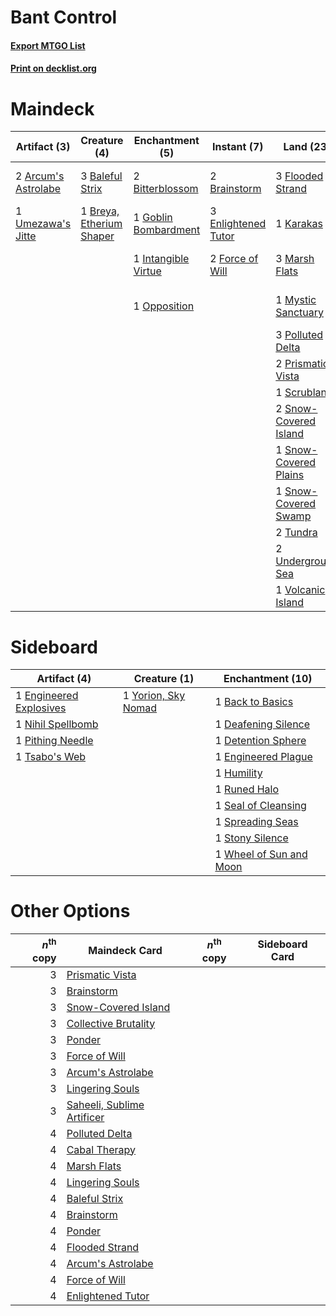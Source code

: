 # Bant Control

#### [Export MTGO List](../collection/Bant%20Control/Bant%20Control.txt)
#### [Print on decklist.org](http://decklist.org/?deckmain=1%09Aminatou,%20the%20Fateshifter%0A2%09Arcum's%20Astrolabe%0A3%09Baleful%20Strix%0A2%09Bitterblossom%0A2%09Brainstorm%0A1%09Breya,%20Etherium%20Shaper%0A3%09Cabal%20Therapy%0A2%09Collective%20Brutality%0A3%09Enlightened%20Tutor%0A3%09Flooded%20Strand%0A2%09Force%20of%20Will%0A1%09Goblin%20Bombardment%0A1%09Intangible%20Virtue%0A1%09Jace,%20the%20Mind%20Sculptor%0A1%09Karakas%0A2%09Lingering%20Souls%0A3%09Marsh%20Flats%0A1%09Mystic%20Sanctuary%0A1%09Narset,%20Parter%20of%20Veils%0A1%09Opposition%0A3%09Polluted%20Delta%0A2%09Ponder%0A2%09Prismatic%20Vista%0A2%09Saheeli,%20Sublime%20Artificer%0A1%09Scrubland%0A2%09Snow-Covered%20Island%0A1%09Snow-Covered%20Plains%0A1%09Snow-Covered%20Swamp%0A3%09Teferi,%20Time%20Raveler%0A2%09Tundra%0A1%09Umezawa's%20Jitte%0A2%09Underground%20Sea%0A1%09Vindicate%0A1%09Volcanic%20Island&deckside=1%09Back%20to%20Basics%0A1%09Deafening%20Silence%0A1%09Detention%20Sphere%0A1%09Engineered%20Explosives%0A1%09Engineered%20Plague%0A1%09Humility%0A1%09Nihil%20Spellbomb%0A1%09Pithing%20Needle%0A1%09Runed%20Halo%0A1%09Seal%20of%20Cleansing%0A1%09Spreading%20Seas%0A1%09Stony%20Silence%0A1%09Tsabo's%20Web%0A1%09Wheel%20of%20Sun%20and%20Moon%0A1%09Yorion,%20Sky%20Nomad)
# Maindeck

|                                         Artifact (3)                                         |                                           Creature (4)                                            |                                        Enchantment (5)                                        |                                         Instant (7)                                         |                                           Land (23)                                            |                                           Planeswalker (8)                                            |                                          Sorcery (10)                                           |
|----------------------------------------------------------------------------------------------|---------------------------------------------------------------------------------------------------|-----------------------------------------------------------------------------------------------|---------------------------------------------------------------------------------------------|------------------------------------------------------------------------------------------------|-------------------------------------------------------------------------------------------------------|-------------------------------------------------------------------------------------------------|
|2 [Arcum's Astrolabe](http://gatherer.wizards.com/Pages/Card/Details.aspx?multiverseid=464169)|3 [Baleful Strix](http://gatherer.wizards.com/Pages/Card/Details.aspx?multiverseid=376260)         |2 [Bitterblossom](http://gatherer.wizards.com/Pages/Card/Details.aspx?multiverseid=397701)     |2 [Brainstorm](http://gatherer.wizards.com/Pages/Card/Details.aspx?multiverseid=3897)        |3 [Flooded Strand](http://gatherer.wizards.com/Pages/Card/Details.aspx?multiverseid=405098)     |1 [Aminatou, the Fateshifter](http://gatherer.wizards.com/Pages/Card/Details.aspx?multiverseid=450638) |3 [Cabal Therapy](http://gatherer.wizards.com/Pages/Card/Details.aspx?multiverseid=413625)       |
|1 [Umezawa's Jitte](http://gatherer.wizards.com/Pages/Card/Details.aspx?multiverseid=81979)   |1 [Breya, Etherium Shaper](http://gatherer.wizards.com/Pages/Card/Details.aspx?multiverseid=420646)|1 [Goblin Bombardment](http://gatherer.wizards.com/Pages/Card/Details.aspx?multiverseid=376349)|3 [Enlightened Tutor](http://gatherer.wizards.com/Pages/Card/Details.aspx?multiverseid=15355)|1 [Karakas](http://gatherer.wizards.com/Pages/Card/Details.aspx?multiverseid=413782)            |1 [Jace, the Mind Sculptor](http://gatherer.wizards.com/Pages/Card/Details.aspx?multiverseid=442051)   |2 [Collective Brutality](http://gatherer.wizards.com/Pages/Card/Details.aspx?multiverseid=414380)|
|                                                                                              |                                                                                                   |1 [Intangible Virtue](http://gatherer.wizards.com/Pages/Card/Details.aspx?multiverseid=382291) |2 [Force of Will](http://gatherer.wizards.com/Pages/Card/Details.aspx?multiverseid=3107)     |3 [Marsh Flats](http://gatherer.wizards.com/Pages/Card/Details.aspx?multiverseid=405101)        |1 [Narset, Parter of Veils](http://gatherer.wizards.com/Pages/Card/Details.aspx?multiverseid=460988)   |2 [Lingering Souls](http://gatherer.wizards.com/Pages/Card/Details.aspx?multiverseid=368485)     |
|                                                                                              |                                                                                                   |1 [Opposition](http://gatherer.wizards.com/Pages/Card/Details.aspx?multiverseid=15796)         |                                                                                             |1 [Mystic Sanctuary](http://gatherer.wizards.com/Pages/Card/Details.aspx?multiverseid=473209)   |2 [Saheeli, Sublime Artificer](http://gatherer.wizards.com/Pages/Card/Details.aspx?multiverseid=461161)|2 [Ponder](http://gatherer.wizards.com/Pages/Card/Details.aspx?multiverseid=451051)              |
|                                                                                              |                                                                                                   |                                                                                               |                                                                                             |3 [Polluted Delta](http://gatherer.wizards.com/Pages/Card/Details.aspx?multiverseid=405104)     |3 [Teferi, Time Raveler](http://gatherer.wizards.com/Pages/Card/Details.aspx?multiverseid=461148)      |1 [Vindicate](http://gatherer.wizards.com/Pages/Card/Details.aspx?multiverseid=442208)           |
|                                                                                              |                                                                                                   |                                                                                               |                                                                                             |2 [Prismatic Vista](http://gatherer.wizards.com/Pages/Card/Details.aspx?multiverseid=464193)    |                                                                                                       |                                                                                                 |
|                                                                                              |                                                                                                   |                                                                                               |                                                                                             |1 [Scrubland](http://gatherer.wizards.com/Pages/Card/Details.aspx?multiverseid=882)             |                                                                                                       |                                                                                                 |
|                                                                                              |                                                                                                   |                                                                                               |                                                                                             |2 [Snow-Covered Island](http://gatherer.wizards.com/Pages/Card/Details.aspx?multiverseid=121130)|                                                                                                       |                                                                                                 |
|                                                                                              |                                                                                                   |                                                                                               |                                                                                             |1 [Snow-Covered Plains](http://gatherer.wizards.com/Pages/Card/Details.aspx?multiverseid=121267)|                                                                                                       |                                                                                                 |
|                                                                                              |                                                                                                   |                                                                                               |                                                                                             |1 [Snow-Covered Swamp](http://gatherer.wizards.com/Pages/Card/Details.aspx?multiverseid=121256) |                                                                                                       |                                                                                                 |
|                                                                                              |                                                                                                   |                                                                                               |                                                                                             |2 [Tundra](http://gatherer.wizards.com/Pages/Card/Details.aspx?multiverseid=885)                |                                                                                                       |                                                                                                 |
|                                                                                              |                                                                                                   |                                                                                               |                                                                                             |2 [Underground Sea](http://gatherer.wizards.com/Pages/Card/Details.aspx?multiverseid=886)       |                                                                                                       |                                                                                                 |
|                                                                                              |                                                                                                   |                                                                                               |                                                                                             |1 [Volcanic Island](http://gatherer.wizards.com/Pages/Card/Details.aspx?multiverseid=887)       |                                                                                                       |                                                                                                 |


# Sideboard

|                                          Artifact (4)                                           |                                         Creature (1)                                         |                                         Enchantment (10)                                         |
|-------------------------------------------------------------------------------------------------|----------------------------------------------------------------------------------------------|--------------------------------------------------------------------------------------------------|
|1 [Engineered Explosives](http://gatherer.wizards.com/Pages/Card/Details.aspx?multiverseid=50139)|1 [Yorion, Sky Nomad](http://gatherer.wizards.com/Pages/Card/Details.aspx?multiverseid=479752)|1 [Back to Basics](http://gatherer.wizards.com/Pages/Card/Details.aspx?multiverseid=456642)       |
|1 [Nihil Spellbomb](http://gatherer.wizards.com/Pages/Card/Details.aspx?multiverseid=442215)     |                                                                                              |1 [Deafening Silence](http://gatherer.wizards.com/Pages/Card/Details.aspx?multiverseid=472972)    |
|1 [Pithing Needle](http://gatherer.wizards.com/Pages/Card/Details.aspx?multiverseid=129526)      |                                                                                              |1 [Detention Sphere](http://gatherer.wizards.com/Pages/Card/Details.aspx?multiverseid=460139)     |
|1 [Tsabo's Web](http://gatherer.wizards.com/Pages/Card/Details.aspx?multiverseid=23228)          |                                                                                              |1 [Engineered Plague](http://gatherer.wizards.com/Pages/Card/Details.aspx?multiverseid=13097)     |
|                                                                                                 |                                                                                              |1 [Humility](http://gatherer.wizards.com/Pages/Card/Details.aspx?multiverseid=4881)               |
|                                                                                                 |                                                                                              |1 [Runed Halo](http://gatherer.wizards.com/Pages/Card/Details.aspx?multiverseid=154005)           |
|                                                                                                 |                                                                                              |1 [Seal of Cleansing](http://gatherer.wizards.com/Pages/Card/Details.aspx?multiverseid=405369)    |
|                                                                                                 |                                                                                              |1 [Spreading Seas](http://gatherer.wizards.com/Pages/Card/Details.aspx?multiverseid=190405)       |
|                                                                                                 |                                                                                              |1 [Stony Silence](http://gatherer.wizards.com/Pages/Card/Details.aspx?multiverseid=247425)        |
|                                                                                                 |                                                                                              |1 [Wheel of Sun and Moon](http://gatherer.wizards.com/Pages/Card/Details.aspx?multiverseid=146740)|


# Other Options

|*n*<sup>th</sup> copy|                                            Maindeck Card                                            |*n*<sup>th</sup> copy|Sideboard Card|
|--------------------:|-----------------------------------------------------------------------------------------------------|---------------------|--------------|
|                    3|[Prismatic Vista](http://gatherer.wizards.com/Pages/Card/Details.aspx?multiverseid=464193)           |                     |              |
|                    3|[Brainstorm](http://gatherer.wizards.com/Pages/Card/Details.aspx?multiverseid=3897)                  |                     |              |
|                    3|[Snow-Covered Island](http://gatherer.wizards.com/Pages/Card/Details.aspx?multiverseid=121130)       |                     |              |
|                    3|[Collective Brutality](http://gatherer.wizards.com/Pages/Card/Details.aspx?multiverseid=414380)      |                     |              |
|                    3|[Ponder](http://gatherer.wizards.com/Pages/Card/Details.aspx?multiverseid=451051)                    |                     |              |
|                    3|[Force of Will](http://gatherer.wizards.com/Pages/Card/Details.aspx?multiverseid=3107)               |                     |              |
|                    3|[Arcum's Astrolabe](http://gatherer.wizards.com/Pages/Card/Details.aspx?multiverseid=464169)         |                     |              |
|                    3|[Lingering Souls](http://gatherer.wizards.com/Pages/Card/Details.aspx?multiverseid=368485)           |                     |              |
|                    3|[Saheeli, Sublime Artificer](http://gatherer.wizards.com/Pages/Card/Details.aspx?multiverseid=461161)|                     |              |
|                    4|[Polluted Delta](http://gatherer.wizards.com/Pages/Card/Details.aspx?multiverseid=405104)            |                     |              |
|                    4|[Cabal Therapy](http://gatherer.wizards.com/Pages/Card/Details.aspx?multiverseid=413625)             |                     |              |
|                    4|[Marsh Flats](http://gatherer.wizards.com/Pages/Card/Details.aspx?multiverseid=405101)               |                     |              |
|                    4|[Lingering Souls](http://gatherer.wizards.com/Pages/Card/Details.aspx?multiverseid=368485)           |                     |              |
|                    4|[Baleful Strix](http://gatherer.wizards.com/Pages/Card/Details.aspx?multiverseid=376260)             |                     |              |
|                    4|[Brainstorm](http://gatherer.wizards.com/Pages/Card/Details.aspx?multiverseid=3897)                  |                     |              |
|                    4|[Ponder](http://gatherer.wizards.com/Pages/Card/Details.aspx?multiverseid=451051)                    |                     |              |
|                    4|[Flooded Strand](http://gatherer.wizards.com/Pages/Card/Details.aspx?multiverseid=405098)            |                     |              |
|                    4|[Arcum's Astrolabe](http://gatherer.wizards.com/Pages/Card/Details.aspx?multiverseid=464169)         |                     |              |
|                    4|[Force of Will](http://gatherer.wizards.com/Pages/Card/Details.aspx?multiverseid=3107)               |                     |              |
|                    4|[Enlightened Tutor](http://gatherer.wizards.com/Pages/Card/Details.aspx?multiverseid=15355)          |                     |              |

